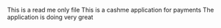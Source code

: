 This is a read me only file
This is a cashme application for payments
The application is doing very great
